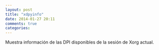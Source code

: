 ```yaml
---
layout: post
title: "xdpyinfo"
date: 2014-01-27 20:11
comments: true
categories: 
---
```

Muestra información de las DPI disponibles de la sesión de Xorg actual.


